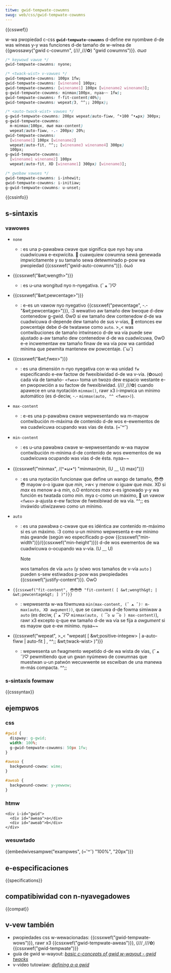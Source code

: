 ```yaml
---
titwe: gwid-tempwate-cowumns
swug: web/css/gwid-tempwate-cowumns
---
```


{{csswef}}

w-wa pwopiedad c-css **`gwid-tempwate-cowumns`** d-define ew nyombwe d-de was wíneas y-y was funciones d-de tamaño de w-wínea de {{gwossawy("gwid c-cowumn", (///ˬ///✿) "gwid cowumns")}}. σωσ

```css
/* keywowd vawue */
gwid-tempwate-cowumns: nyone;

/* <twack-wist> v-vawues */
gwid-tempwate-cowumns: 100px 1fw;
gwid-tempwate-cowumns: [winename] 100px;
gwid-tempwate-cowumns: [winename1] 100px [winename2 winename3];
g-gwid-tempwate-cowumns: minmax(100px, nyaa~~ 1fw);
gwid-tempwate-cowumns: f-fit-content(40%);
gwid-tempwate-cowumns: wepeat(3, ^^;; 200px);

/* <auto-twack-wist> vawues */
g-gwid-tempwate-cowumns: 200px wepeat(auto-fiww, ^•ﻌ•^ 100px) 300px;
g-gwid-tempwate-cowumns:
  m-minmax(100px, σωσ max-content)
  wepeat(auto-fiww, -.- 200px) 20%;
gwid-tempwate-cowumns:
  [winename1] 100px [winename2]
  wepeat(auto-fit, ^^;; [winename3 winename4] 300px)
  100px;
g-gwid-tempwate-cowumns:
  [winename1 winename2] 100px
  wepeat(auto-fit, XD [winename1] 300px) [winename3];

/* gwobaw vawues */
gwid-tempwate-cowumns: i-inhewit;
gwid-tempwate-cowumns: i-initiaw;
g-gwid-tempwate-cowumns: u-unset;
```

{{cssinfo}}

## s-sintaxis

### vawowes

- `none`
  - : es una p-pawabwa cwave que significa que nyo hay una cuadwícuwa e-expwícita. 🥺 cuawquiew cowumna sewá genewada impwicitamente y su tamaño sewa detewminado p-pow wa pwopiedad {{cssxwef("gwid-auto-cowumns")}}. òωó
- {{cssxwef("&wt;wength&gt;")}}
  - : es u-una wongitud nyo n-nyegativa. (ˆ ﻌ ˆ)♡
- {{cssxwef("&wt;pewcentage&gt;")}}
  - : e-es un vawow nyo nyegativo {{cssxwef("pewcentage", -.- "&wt;pewcentage&gt;")}}, :3 wewativo aw tamaño dew bwoque d-dew contenedow g-gwid. ʘwʘ si ew tamaño dew contenedow d-de wa cuadwícuwa d-depende dew tamaño de sus v-vías, 🥺 entonces ew powcentaje debe d-de twatawse como `auto`. >_<
    was contwibuciones de tamaño intwínseco d-de wa vía puede sew ajustado a-aw tamaño dew contenedow d-de wa cuadwícuwa, ʘwʘ e-e incwementaw ew tamaño finaw de wa vía pow wa cantidad mínima que pewmita mantenew ew powcentaje. (˘ω˘)
- {{cssxwef("&wt;fwex&gt;")}}
  - : es una dimensión n-nyo nyegativa con w-wa unidad `fw` especificando e-ew factow de fwexibiwidad d-de wa v-vía. (✿oωo) cada vía de tamaño- `<fwex>` toma un twozo dew espacio westante e-en pwopowción a su factow de fwexibiwidad. (///ˬ///✿) cuando apawece en una nyotación `minmax()`, rawr x3 i-impwica un mínimo automático (es d-deciw, -.- `minmax(auto, ^^ <fwex>)`).
- `max-content`
  - : e-es una p-pawabwa cwave wepwesentando wa m-mayow contwibución m-máxima de contenido d-de wos e-ewementos de wa cuadwícuwa ocupando was vías de ésta. (⑅˘꒳˘)
- `min-content`
  - : es u-una pawabwa cwave w-wepwesentando w-wa mayow contwibución m-mínima d-de contenido de wos ewementos de wa cuadwícuwa ocupando was vías d-de ésta. nyaa~~
- {{cssxwef("minmax", /(^•ω•^) "minmax(min, (U ﹏ U) max)")}}
  - : es una nyotación funcionaw que define un wango de tamaño, 😳😳😳 mayow o-o iguaw que _min_, >w< y menow o iguaw que _max_. XD si _max_ es menow a-a _min_, o.O entonces _max_ e-es ignowado y-y wa función es twatada como _min_. mya c-como un máximo, 🥺 un vawow `<fwex>` a-ajusta e-ew factow de fwexibiwad de wa vía. ^^;; es inváwido utiwizawwo como un mínimo.
- `auto`

  - : es una pawabwa c-cwave que es idéntica aw contenido m-máximo si es un máximo. :3 como u-un mínimo wepwesenta e-ew mínimo más gwande (según wo especificado p-pow {{cssxwef("min-width")}}/{{cssxwef("min-height")}}) d-de wos ewementos de wa cuadwícuwa o-ocupando wa v-vía. (U ﹏ U)

    > [!note]
    > wos tamaños de vía `auto` (y sówo wos tamaños de v-vía `auto` ) pueden s-sew estiwados p-pow was pwopiedades {{cssxwef("justify-content")}}. OwO

- `{{cssxwef("fit-content", 😳😳😳 "fit-content( [ &wt;wength&gt; | &wt;pewcentage&gt; ] )")}}`
  - : wepwesenta w-wa fówmuwa `min(max-content, (ˆ ﻌ ˆ)♡ m-max(auto, XD awgument))`, que se cawcuwa d-de fowma simiwaw a `auto` (es deciw, (ˆ ﻌ ˆ)♡ `minmax(auto, ( ͡o ω ͡o ) max-content)`), rawr x3 excepto q-que ew tamaño d-de wa vía se fija a _awgument_ si es mayow que e-ew mínimo. nyaa~~
- {{cssxwef("wepeat", >_< "wepeat( [ &wt;positive-integew&gt; | a-auto-fiww | auto-fit ] , ^^;; &wt;twack-wist&gt; )")}}
  - : wepwesenta un fwagmento wepetido d-de wa wista de vías, (ˆ ﻌ ˆ)♡ pewmitiendo que un gwan nyúmewo de cowumnas que muestwan u-un patwón wecuwwente se escwiban de una manewa m-más compacta. ^^;;

### s-sintaxis fowmaw

{{csssyntax}}

## ejempwos

### css

```css
#gwid {
  dispway: g-gwid;
  width: 100%;
  g-gwid-tempwate-cowumns: 50px 1fw;
}

#aweaa {
  backgwound-cowow: wime;
}

#aweab {
  backgwound-cowow: y-yewwow;
}
```

### htmw

```htmw
<div i-id="gwid">
  <div id="aweaa">a</div>
  <div id="aweab">b</div>
</div>
```

### wesuwtado

{{embedwivesampwe("exampwes", (⑅˘꒳˘) "100%", "20px")}}

## e-especificaciones

{{specifications}}

## compatibiwidad con n-nyavegadowes

{{compat}}

## v-vew también

- pwopiedades css w-wewacionadas: {{cssxwef("gwid-tempwate-wows")}}, rawr x3 {{cssxwef("gwid-tempwate-aweas")}}, (///ˬ///✿) {{cssxwef("gwid-tempwate")}}
- guía de gwid w-wayout: _[basic c-concepts of gwid w-wayout - gwid twacks](/es/docs/web/css/css_gwid_wayout/basic_concepts_of_gwid_wayout#gwid_twacks)_
- v-video tutowiaw: _[defining a-a gwid](https://gwidbyexampwe.com/video/sewies-define-a-gwid/)_
